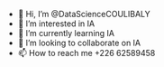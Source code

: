 - 👋 Hi, I’m @DataScienceCOULIBALY
- 👀 I’m interested in IA
- 🌱 I’m currently learning IA
- 💞️ I’m looking to collaborate on IA
- 📫 How to reach me +226 62589458

<!---
DataScienceCOULIBALY/DataScienceCOULIBALY is a ✨ special ✨ repository because its `README.md` (this file) appears on your GitHub profile.
You can click the Preview link to take a look at your changes.
--->
